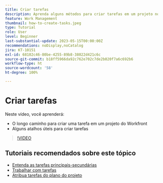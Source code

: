 ```yaml
---
title: Criar tarefas
description: Aprenda alguns métodos para criar tarefas em um projeto no Adobe Workfront.
feature: Work Management
thumbnail: how-to-create-tasks.jpeg
type: Tutorial
role: User
level: Beginner
last-substantial-update: 2023-05-15T00:00:00Z
recommendations: noDisplay,noCatalog
jira: KT-10151
exl-id: 68102c46-80be-4255-89b8-38022d421c6c
source-git-commit: b18ff5966da92c762e702c7de2b020f7a6c692b6
workflow-type: ht
source-wordcount: '58'
ht-degree: 100%

---
```


# Criar tarefas

Neste vídeo, você aprenderá:

* O longo caminho para criar uma tarefa em um projeto do Workfront
* Alguns atalhos úteis para criar tarefas

>[!VIDEO](https://video.tv.adobe.com/v/3419372/?quality=12&learn=on)

## Tutoriais recomendados sobre este tópico

* [Entenda as tarefas principais-secundárias](/help/manage-work/tasks/understand-parent-child-tasks.md)
* [Trabalhar com tarefas](/help/manage-work/tasks/work-with-tasks.md)
* [Atribua tarefas do plano do projeto](/help/manage-work/tasks/assign-tasks-from-the-project-plan.md)
